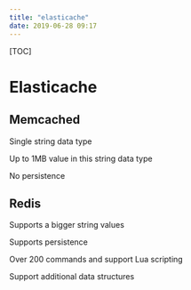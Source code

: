 ```yaml
---
title: "elasticache"
date: 2019-06-28 09:17
---
```

[TOC]



# Elasticache



## Memcached

Single string data type

Up to 1MB value in this string data type

No persistence





## Redis

Supports a bigger string values

Supports persistence

Over 200 commands and support Lua scripting

Support additional data structures











